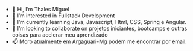 - 👋 Hi, I’m  Thales Miguel
- 👀 I’m interested in  Fullstack Development
- 🌱 I’m currently learning  Java, Javascript, Html, CSS,  Spring e Angular.
- 💞️ I’m looking to collaborate on  projetos iniciantes, bootcamps e  outras coisas para acelerar meu aprendizado
- 📫  Moro atualmente em Argaguari-Mg  podem me encontrar por email.

